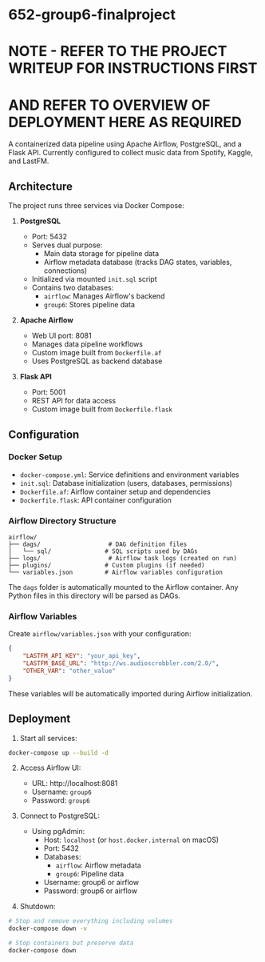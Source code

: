 # 652-group6-finalproject
# NOTE - REFER TO THE PROJECT WRITEUP FOR INSTRUCTIONS FIRST
# AND REFER TO OVERVIEW OF DEPLOYMENT HERE AS REQUIRED

A containerized data pipeline using Apache Airflow, PostgreSQL, and a Flask API. Currently configured to collect music data from Spotify, Kaggle, and LastFM.

## Architecture

The project runs three services via Docker Compose:

1. **PostgreSQL**
   - Port: 5432
   - Serves dual purpose:
     - Main data storage for pipeline data
     - Airflow metadata database (tracks DAG states, variables, connections)
   - Initialized via mounted `init.sql` script
   - Contains two databases:
     - `airflow`: Manages Airflow's backend
     - `group6`: Stores pipeline data

2. **Apache Airflow**
   - Web UI port: 8081
   - Manages data pipeline workflows
   - Custom image built from `Dockerfile.af`
   - Uses PostgreSQL as backend database

3. **Flask API**
   - Port: 5001
   - REST API for data access
   - Custom image built from `Dockerfile.flask`

## Configuration

### Docker Setup
- `docker-compose.yml`: Service definitions and environment variables
- `init.sql`: Database initialization (users, databases, permissions)
- `Dockerfile.af`: Airflow container setup and dependencies
- `Dockerfile.flask`: API container configuration

### Airflow Directory Structure
```
airflow/
├── dags/                   # DAG definition files
│   └── sql/               # SQL scripts used by DAGs
├── logs/                   # Airflow task logs (created on run)
├── plugins/               # Custom plugins (if needed)
└── variables.json         # Airflow variables configuration
```

The `dags` folder is automatically mounted to the Airflow container. Any Python files in this directory will be parsed as DAGs.

### Airflow Variables
Create `airflow/variables.json` with your configuration:
```json
{
    "LASTFM_API_KEY": "your_api_key",
    "LASTFM_BASE_URL": "http://ws.audioscrobbler.com/2.0/",
    "OTHER_VAR": "other_value"
}
```
These variables will be automatically imported during Airflow initialization.

## Deployment

1. Start all services:
```bash
docker-compose up --build -d
```

2. Access Airflow UI:
   - URL: http://localhost:8081
   - Username: `group6`
   - Password: `group6`

3. Connect to PostgreSQL:
   - Using pgAdmin:
     - Host: `localhost` (or `host.docker.internal` on macOS)
     - Port: 5432
     - Databases: 
       - `airflow`: Airflow metadata
       - `group6`: Pipeline data
     - Username: group6 or airflow
     - Password: group6 or airflow

4. Shutdown:
```bash
# Stop and remove everything including volumes
docker-compose down -v

# Stop containers but preserve data
docker-compose down
```
